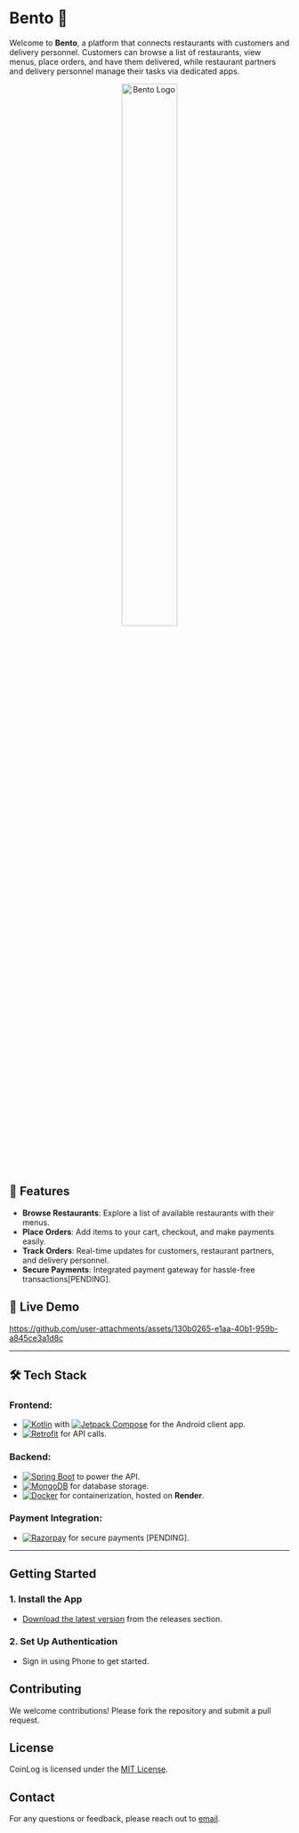 # Bento 🍱

Welcome to **Bento**, a platform that connects restaurants with customers and delivery personnel. Customers can browse a list of restaurants, view menus, place orders, and have them delivered, while restaurant partners and delivery personnel manage their tasks via dedicated apps.

<p align="center">
  <img src="https://github.com/user-attachments/assets/be5e4eb1-7276-4204-b770-d42c56832a41" alt="Bento Logo" style="width: 50%; max-width: 200px; height: auto;">
</p>

## 📱 Features

- **Browse Restaurants**: Explore a list of available restaurants with their menus.
- **Place Orders**: Add items to your cart, checkout, and make payments easily.
- **Track Orders**: Real-time updates for customers, restaurant partners, and delivery personnel.
- **Secure Payments**: Integrated payment gateway for hassle-free transactions[PENDING].

## 🚀 Live Demo

https://github.com/user-attachments/assets/130b0265-e1aa-40b1-959b-a845ce3a1d8c

---

## 🛠️ Tech Stack

### Frontend:
* [![Kotlin][Kotlin]][Kotlin-url] with [![Jetpack Compose][JetpackCompose]][JetpackCompose-url] for the Android client app.
* [![Retrofit][Retrofit]][Retrofit-url] for API calls.

### Backend:
* [![Spring Boot][SpringBoot]][SpringBoot-url] to power the API.
* [![MongoDB][MongoDB]][MongoDB-url] for database storage.
* [![Docker][Docker]][Docker-url] for containerization, hosted on **Render**.

### Payment Integration:
* [![Razorpay][Razorpay]][Razorpay-url] for secure payments [PENDING].
  

---

## Getting Started

### 1. Install the App
- [Download the latest version](https://github.com/anubhav-auth/Bento/releases) from the releases section.

### 2. Set Up Authentication
- Sign in using Phone to get started.




## Contributing

We welcome contributions! Please fork the repository and submit a pull request.

## License

CoinLog is licensed under the [MIT License](https://github.com/anubhav-auth/Bento/blob/master/LICENSE.txt).

## Contact

For any questions or feedback, please reach out to [email](mailto:anubhavauth@gmail.com).

[Kotlin]: https://img.shields.io/badge/Kotlin-0095D5?style=for-the-badge&logo=kotlin&logoColor=white
[Kotlin-url]: https://kotlinlang.org/
[Retrofit]: https://img.shields.io/badge/Retrofit-3DDC84?style=for-the-badge&logo=retrofit&logoColor=white
[Retrofit-url]: https://square.github.io/retrofit/
[SpringBoot]: https://img.shields.io/badge/Spring%20Boot-6DB33F?style=for-the-badge&logo=spring-boot&logoColor=white
[SpringBoot-url]: https://spring.io/projects/spring-boot
[MongoDB]: https://img.shields.io/badge/MongoDB-47A248?style=for-the-badge&logo=mongodb&logoColor=white
[MongoDB-url]: https://www.mongodb.com/
[JetpackCompose]: https://img.shields.io/badge/Jetpack%20Compose-4285F4?style=for-the-badge&logo=jetpack-compose&logoColor=white
[JetpackCompose-url]: https://developer.android.com/jetpack/compose
[Docker]: https://img.shields.io/badge/Docker-2496ED?style=for-the-badge&logo=docker&logoColor=white
[Docker-url]: https://www.docker.com/
[Razorpay]: https://img.shields.io/badge/Razorpay-2C2C2C?style=for-the-badge&logo=razorpay&logoColor=white
[Razorpay-url]: https://razorpay.com/
